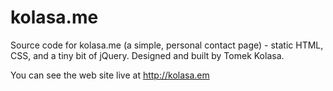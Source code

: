 kolasa.me
=========

Source code for kolasa.me (a simple, personal contact page) - static HTML, CSS, and a tiny bit of jQuery. 
Designed and built by Tomek Kolasa.

You can see the web site live at http://kolasa.em
